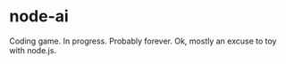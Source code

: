 node-ai
=======

Coding game. In progress. Probably forever. Ok, mostly an excuse to toy with node.js.
